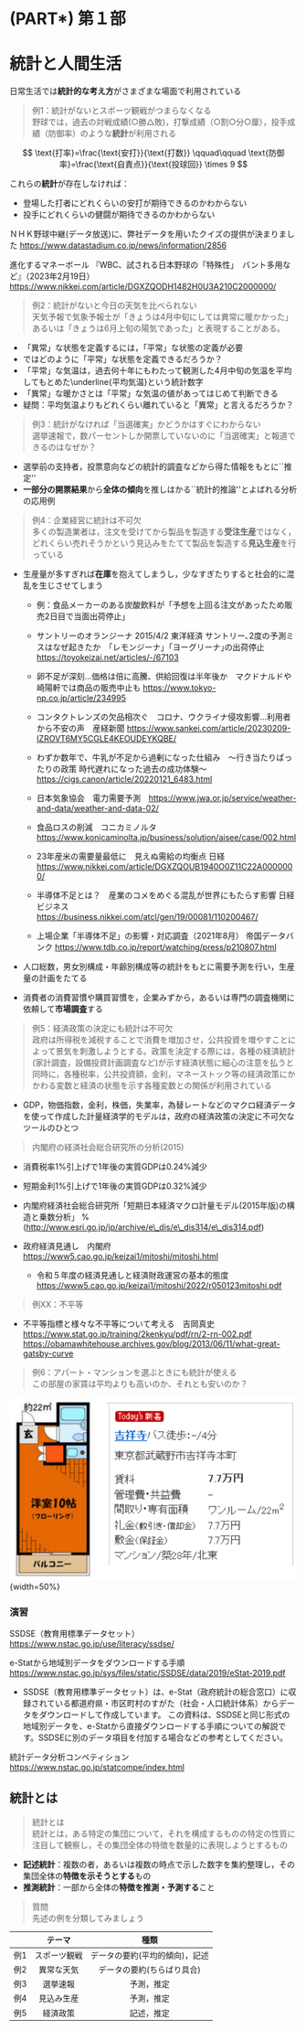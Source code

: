 # (PART\*) 第１部

# 統計と人間生活

日常生活では**統計的な考え方**がさまざまな場面で利用されている


> 例1：統計がないとスポーツ観戦がつまらなくなる<br>
> 野球では，過去の対戦成績(○勝△敗)，打撃成績（○割○分○厘），投手成績（防御率）のような**統計**が利用される
>
$$
\text{打率}=\frac{\text{安打}}{\text{打数}} \qquad\qquad
\text{防御率}=\frac{\text{自責点}}{\text{投球回}} \times 9
$$

これらの**統計**が存在しなければ：<br>

*  登場した打者にどれくらいの安打が期待できるのかわからない
*  投手にどれくらいの健闘が期待できるのかわからない

ＮＨＫ野球中継(データ放送)に、弊社データを用いたクイズの提供が決まりました
https://www.datastadium.co.jp/news/information/2856

進化するマネーボール 『WBC、試される日本野球の「特殊性」　バント多用など』（2023年2月19日）
https://www.nikkei.com/article/DGXZQODH1482H0U3A210C2000000/


>例2：統計がないと今日の天気を比べられない<br>
>天気予報で気象予報士が「きょうは4月中旬にしては異常に暖かかった」あるいは「きょうは6月上旬の陽気であった」と表現することがある。

* 「異常」な状態を定義するには，「平常」な状態の定義が必要
*  ではどのように「平常」な状態を定義できるだろうか？
* 「平常」な気温は，過去何十年にもわたって観測した4月中旬の気温を平均してもとめた\underline{平均気温}という統計数字
* 「異常」な暖かさとは「平常」な気温の値があってはじめて判断できる
*  疑問：平均気温よりもどれくらい離れていると「異常」と言えるだろうか？


> 例3：統計がなければ「当選確実」かどうかはすぐにわからない<br>
選挙速報で，数パーセントしか開票していないのに「当選確実」と報道できるのはなぜか？

*   選挙前の支持者，投票意向などの統計的調査などから得た情報をもとに``推定''
*   **一部分の開票結果**から**全体の傾向**を推しはかる``統計的推論''とよばれる分析の応用例


> 例4：企業経営に統計は不可欠 <br>
多くの製造業者は，注文を受けてから製品を製造する**受注生産**ではなく，どれくらい売れそうかという見込みをたてて製品を製造する**見込生産**を行っている

*  生産量が多すぎれば**在庫**を抱えてしまうし，少なすぎたりすると社会的に混乱を生じさせてしまう
    *   例：食品メーカーのある炭酸飲料が「予想を上回る注文があったため販売2日目で当面出荷停止」
    *   サントリーのオランジーナ 2015/4/2
    東洋経済 サントリー､2度の予測ミスはなぜ起きたか　｢レモンジーナ｣「ヨーグリーナ｣の出荷停止
    https://toyokeizai.net/articles/-/67103

    *   卵不足が深刻…価格は倍に高騰、供給回復は半年後か　マクドナルドや崎陽軒では商品の販売中止も
    https://www.tokyo-np.co.jp/article/234995
    
    *   コンタクトレンズの欠品相次ぐ　コロナ、ウクライナ侵攻影響…利用者から不安の声　産経新聞
    https://www.sankei.com/article/20230209-IZROVT6MY5CGLE4KEOUDEYKQBE/
    *   わずか数年で、牛乳が不足から過剰になった仕組み　〜行き当たりばったりの政策 時代遅れになった過去の成功体験～
    https://cigs.canon/article/20220121_6483.html
    *   日本気象協会　電力需要予測　https://www.jwa.or.jp/service/weather-and-data/weather-and-data-02/    
    
    *   食品ロスの削減　コニカミノルタ　https://www.konicaminolta.jp/business/solution/aisee/case/002.html
    
    *   23年産米の需要量最低に　見えぬ需給の均衡点
 日経　https://www.nikkei.com/article/DGXZQOUB1940O0Z11C22A0000000/
    *   半導体不足とは？　産業のコメをめぐる混乱が世界にもたらす影響 日経ビジネス　https://business.nikkei.com/atcl/gen/19/00081/110200467/
    *   上場企業「半導体不足」の影響・対応調査（2021年8月） 帝国データバンク https://www.tdb.co.jp/report/watching/press/p210807.html
    
*  人口総数，男女別構成・年齢別構成等の統計をもとに需要予測を行い，生産量の計画をたてる
*  消費者の消費習慣や購買習慣を，企業みずから，あるいは専門の調査機関に依頼して**市場調査**する



> 例5：経済政策の決定にも統計は不可欠 <br>
政府は所得税を減税することで消費を増加させ，公共投資を増やすことによって景気を刺激しようとする。政策を決定する際には，各種の経済統計(家計調査，設備投資計画調査など)が示す経済状態に細心の注意を払うと同時に，各種税率，公共投資額，金利，マネーストック等の経済政策にかかわる変数と経済の状態を示す各種変数との関係が利用されている

*   GDP，物価指数，金利，株価，失業率，為替レートなどのマクロ経済データを使って作成した計量経済学的モデルは，政府の経済政策の決定に不可欠なツールのひとつ

> 内閣府の経済社会総合研究所の分析(2015)
>
*   消費税率1\%引上げで1年後の実質GDPは0.24\%減少
*   短期金利1\%引上げで1年後の実質GDPは0.32\%減少
*   内閣府経済社会総合研究所「短期日本経済マクロ計量モデル(2015年版)の構造と乗数分析」
%(http://www.esri.go.jp/jp/archive/e\_dis/e\_dis314/e\_dis314.pdf)

*   政府経済見通し　内閣府　https://www5.cao.go.jp/keizai1/mitoshi/mitoshi.html
    *   令和５年度の経済見通しと経済財政運営の基本的態度 https://www5.cao.go.jp/keizai1/mitoshi/2022/r050123mitoshi.pdf



> 例XX：不平等 <br>

*   不平等指標と様々な不平等について考える　吉岡真史　https://www.stat.go.jp/training/2kenkyu/pdf/rn/2-rn-002.pdf
https://obamawhitehouse.archives.gov/blog/2013/06/11/what-great-gatsby-curve

> 例6：アパート・マンションを選ぶときにも統計が使える <br>
> この部屋の家賃は平均よりも高いのか、それとも安いのか？

![image of histogram](images/lec01/fig_kichi_1room_example.png){width=50%}

### 演習

SSDSE（教育用標準データセット）
https://www.nstac.go.jp/use/literacy/ssdse/

e-Statから地域別データをダウンロードする手順
https://www.nstac.go.jp/sys/files/static/SSDSE/data/2019/eStat-2019.pdf

*   SSDSE（教育用標準データセット）は、e-Stat（政府統計の総合窓口）に収録されている都道府県・市区町村のすがた（社会・人口統計体系）からデータをダウンロードして作成しています。
この資料は、SSDSEと同じ形式の地域別データを、e-Statから直接ダウンロードする手順についての解説です。SSDSEに別のデータ項目を付加する場合などの参考としてください。

統計データ分析コンペティション
https://www.nstac.go.jp/statcompe/index.html


## 統計とは

> 統計とは<br>
統計とは，ある特定の集団について，それを構成するものの特定の性質に注目して観察し，その集団全体の特徴を数量的に表現しようとするもの

*   **記述統計**：複数の者，あるいは複数の時点で示した数字を集約整理し，その集団全体の**特徴を示そうとする**もの
*   **推測統計**：一部から全体の**特徴を推測・予測する**こと


> 質問<br>
> 先述の例を分類してみましょう
>
| |テーマ|種類|
|:-:|:-:|:-:|
|例1|スポーツ観戦|データの要約(平均的傾向)，記述|
|例2|異常な天気  |データの要約(ちらばり具合) |
|例3|選挙速報    |予測，推定 |
|例4|見込み生産  |予測，推定 |
|例5|経済政策    |記述，推定 |

